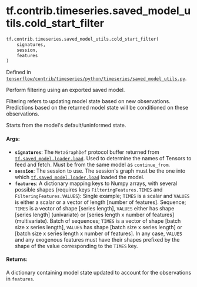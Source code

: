 <div itemscope itemtype="http://developers.google.com/ReferenceObject">
<meta itemprop="name" content="tf.contrib.timeseries.saved_model_utils.cold_start_filter" />
<meta itemprop="path" content="Stable" />
</div>

# tf.contrib.timeseries.saved_model_utils.cold_start_filter

``` python
tf.contrib.timeseries.saved_model_utils.cold_start_filter(
    signatures,
    session,
    features
)
```



Defined in [`tensorflow/contrib/timeseries/python/timeseries/saved_model_utils.py`](/code/stable/tensorflow/contrib/timeseries/python/timeseries/saved_model_utils.py).

Perform filtering using an exported saved model.

Filtering refers to updating model state based on new observations.
Predictions based on the returned model state will be conditioned on these
observations.

Starts from the model's default/uninformed state.

#### Args:

* <b>`signatures`</b>: The `MetaGraphDef` protocol buffer returned from
    <a href="../../../../tf/saved_model/load.md"><code>tf.saved_model.loader.load</code></a>. Used to determine the names of Tensors to
    feed and fetch. Must be from the same model as `continue_from`.
* <b>`session`</b>: The session to use. The session's graph must be the one into which
    <a href="../../../../tf/saved_model/load.md"><code>tf.saved_model.loader.load</code></a> loaded the model.
* <b>`features`</b>: A dictionary mapping keys to Numpy arrays, with several possible
    shapes (requires keys `FilteringFeatures.TIMES` and
    `FilteringFeatures.VALUES`):
      Single example; `TIMES` is a scalar and `VALUES` is either a scalar or a
        vector of length [number of features].
      Sequence; `TIMES` is a vector of shape [series length], `VALUES` either
        has shape [series length] (univariate) or [series length x number of
        features] (multivariate).
      Batch of sequences; `TIMES` is a vector of shape [batch size x series
        length], `VALUES` has shape [batch size x series length] or [batch
        size x series length x number of features].
    In any case, `VALUES` and any exogenous features must have their shapes
    prefixed by the shape of the value corresponding to the `TIMES` key.

#### Returns:

A dictionary containing model state updated to account for the observations
in `features`.